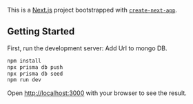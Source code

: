 This is a [Next.js](https://nextjs.org/) project bootstrapped with [`create-next-app`](https://github.com/vercel/next.js/tree/canary/packages/create-next-app).

## Getting Started
First, run the development server:
Add Url to mongo DB.
```bash
npm install
npx prisma db push
npx prisma db seed
npm run dev
```
Open [http://localhost:3000](http://localhost:3000) with your browser to see the result.




